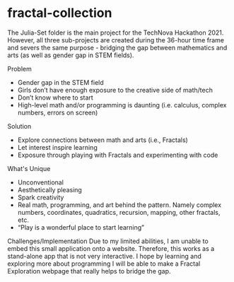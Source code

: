 # fractal-collection
The Julia-Set folder is the main project for the TechNova Hackathon 2021.
However, all three sub-projects are created during the 36-hour time frame and severs the same purpose - bridging the gap between mathematics and arts (as well as gender gap in STEM fields).

Problem
- Gender gap in the STEM field
- Girls don’t have enough exposure to the creative side of math/tech
- Don’t know where to start
- High-level math and/or programming is daunting (i.e. calculus, complex numbers, errors on screen)

Solution
- Explore connections between math and arts (i.e., Fractals)
- Let interest inspire learning
- Exposure through playing with Fractals and experimenting with code

What's Unique
- Unconventional
- Aesthetically pleasing
- Spark creativity
- Real math, programming, and art behind the pattern. Namely complex numbers, coordinates, quadratics, recursion, mapping, other fractals, etc.
- “Play is a wonderful place to start learning”

Challenges/Implementation
Due to my limited abilities, I am unable to embed this small application onto a website. Therefore, this works as a stand-alone app that is not very interactive. I hope by learning and exploring more about programming I will be able to make a Fractal Exploration webpage that really helps to bridge the gap.


